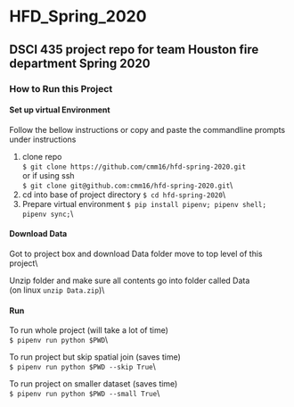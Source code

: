 # HFD_Spring_2020
DSCI 435 project repo for team Houston fire department Spring 2020
---
### How to Run this Project
#### Set up virtual Environment
Follow the bellow instructions or copy and paste the commandline prompts under instructions
1. clone repo\
   `$ git clone https://github.com/cmm16/hfd-spring-2020.git`\
  or if using ssh\
  `$ git clone git@github.com:cmm16/hfd-spring-2020.git`\
2. cd into base of project directory
   `$ cd hfd-spring-2020`\
3. Prepare virtual environment
  `$ pip install pipenv; pipenv shell; pipenv sync;`\
#### Download Data
Got to project box and download Data folder move to top level of this project\

Unzip folder and make sure all contents go into folder called Data\
(on linux `unzip Data.zip`)\
#### Run
To run whole project (will take a lot of time)\
`$ pipenv run python $PWD`\

To run project but skip spatial join (saves time)\
`$ pipenv run python $PWD --skip True`\

To run project on smaller dataset (saves time)\
`$ pipenv run python $PWD --small True`\
